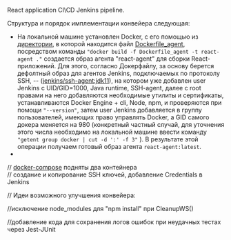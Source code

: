   React application CI\CD Jenkins pipeline.

Структура и порядок имплементации конвейера следующая:

* На локальной машине установлен Docker, с его помощью из [директории](https://git.zby.icdc.io/icdc/devops/labs/jenkins/-/tree/dev/Jenkins_pipeline_files), в которой находится файл [Dockerfile_agent](https://git.zby.icdc.io/icdc/devops/labs/jenkins/-/blob/dev/Jenkins_pipeline_files/Dockerfile_agent), посредством команды `"docker build -f Dockerfile_agent -t react-agent ."` создается образ агента "react-agent" для сборки React-приложений. Для этого, согласно Докерфайлу, за основу берется дефолтный образ для агентов Jenkins, подключаемых по протоколу SSH, -- ([jenkins/ssh-agent:jdk11](https://hub.docker.com/r/jenkins/ssh-agent)), на котором уже добавлен user Jenkins с UID/GID=1000, Java runtime, SSH-agent, далее с root правами на него добавляются необходимые утилиты и сертификаты, устанавливаются Docker Engine + cli, Node, npm, и проверяются при помощи `"--version"`, затем user Jenkins добавляется в группу пользователей, имеющих право управлять Docker, а GID самого докера меняется на 980 (конкретный частный случай, для уточнения этого числа необходимо на локальной машине ввести команду `"getent group docker | cut -d ':' -f 3"` ). В результате этой операции получаем готовый образ агента `react-agent:latest`.
* 



// [docker-compose](https://git.zby.icdc.io/icdc/devops/labs/jenkins/-/blob/dev/Jenkins_pipeline_files/docker-compose.yml) подняты два контейнера  
// создание и копирование SSH ключей, добавление Credentials в Jenkins




// Идеи возможного улучшения конвейера:

//исключение node_modules для "npm install" при CleanupWS()

//добавление кода для сохранения логов ошибок при неудачных тестах через  Jest-JUnit